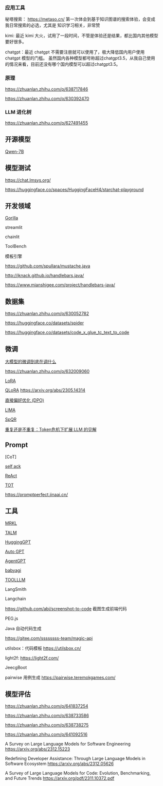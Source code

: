 


### 应用工具

秘塔搜索： https://metaso.cn/ 第一次体会到基于知识图谱的搜索体验，会变成我日常搜索的必选，尤其是
知识学习相关，非常赞

kimi: 最近 kimi 大火，试用了一段时间，不管是体验还是结果，都比国内其他模型要好很多。

chatgpt：最近 chatgpt 不需要注册就可以使用了，极大降低国内用户使用 chatgpt 模型的门槛。
虽然国内各种模型都号称超过chatgpt3.5，从我自己使用的情况来看，目前还没有哪个国内模型可以超过chatgpt3.5。


### 原理

https://zhuanlan.zhihu.com/p/638717846

https://zhuanlan.zhihu.com/p/630392470







### LLM 进化树

https://zhuanlan.zhihu.com/p/627491455





## 开源模型

[Qwen-7B](https://zhuanlan.zhihu.com/p/648007297)



## 模型测试

https://chat.lmsys.org/

https://huggingface.co/spaces/HuggingFaceH4/starchat-playground





## 开发领域

[Gorilla](https://zhuanlan.zhihu.com/p/632583909)

streamlit

chainlit













ToolBench



模板引擎

https://github.com/spullara/mustache.java

http://jknack.github.io/handlebars.java/

https://www.mianshigee.com/project/handlebars-java/



## 数据集

https://zhuanlan.zhihu.com/p/630052782

https://huggingface.co/datasets/spider

https://huggingface.co/datasets/code_x_glue_tc_text_to_code



## 微调

[大模型的微调到底在调什么](https://zhuanlan.zhihu.com/p/632003702)

https://zhuanlan.zhihu.com/p/632009060

[LoRA]()

[QLoRA](https://zhuanlan.zhihu.com/p/632236718)   https://arxiv.org/abs/2305.14314

[直接偏好优化 (DPO) ](https://arxiv.org/abs/2305.18290)

[LIMA](https://arxiv.org/abs/2305.11206)

[SpQR](https://arxiv.org/abs/2306.03078)

[重复还是不重复：Token危机下扩展 LLM 的见解](https://arxiv.org/abs/2305.13230)





## Prompt



[CoT]

[self ack](https://zhuanlan.zhihu.com/p/631649503)

[ReAct](https://zhuanlan.zhihu.com/p/631645902)

[TOT](https://zhuanlan.zhihu.com/p/634180290)

https://promptperfect.jinaai.cn/



## 工具

[MRKL](https://arxiv.org/abs/2205.00445)

[TALM](https://arxiv.org/abs/2205.12255)

[HuggingGPT](https://arxiv.org/pdf/2303.17580.pdf)

[Auto GPT](https://github.com/Significant-Gravitas/Auto-GPT)

[AgentGPT](https://github.com/reworkd/AgentGPT)

[babyagi](https://github.com/yoheinakajima/babyagi)

[TOOLLLM](https://zhuanlan.zhihu.com/p/647899563)

LangSmith

Langchain

https://github.com/abi/screenshot-to-code  截图生成前端代码

PEG.js

Java 自动代码生成

https://gitee.com/ssssssss-team/magic-api

utilsbox：代码模板 https://utilsbox.cn/

light2f: https://light2f.com/

JeecgBoot

pairwise 用例生成 https://pairwise.teremokgames.com/

## 模型评估



https://zhuanlan.zhihu.com/p/641837254



https://zhuanlan.zhihu.com/p/638733586

https://zhuanlan.zhihu.com/p/638738275

https://zhuanlan.zhihu.com/p/641092516



 A Survey on Large Language Models for Software Engineering https://arxiv.org/abs/2312.15223

Redefining Developer Assistance: Through Large Language Models in Software Ecosystem https://arxiv.org/abs/2312.05626

A Survey of Large Language Models for Code: Evolution, Benchmarking, and Future Trends https://arxiv.org/pdf/2311.10372.pdf